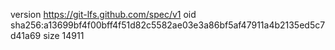 version https://git-lfs.github.com/spec/v1
oid sha256:a13699bf4f00bff4f51d82c5582ae03e3a86bf5af47911a4b2135ed5c7d41a69
size 14911
